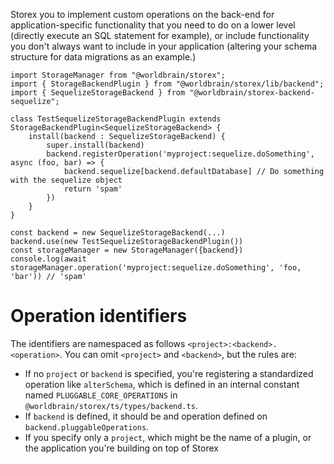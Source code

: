 Storex you to implement custom operations on the back-end for application-specific functionality that you need to do on a lower level (directly execute an SQL statement for example), or include functionality you don't always want to include in your application (altering your schema structure for data migrations as an example.)

```
import StorageManager from "@worldbrain/storex";
import { StorageBackendPlugin } from "@worldbrain/storex/lib/backend";
import { SequelizeStorageBackend } from "@worldbrain/storex-backend-sequelize";

class TestSequelizeStorageBackendPlugin extends StorageBackendPlugin<SequelizeStorageBackend> {
    install(backend : SequelizeStorageBackend) {
        super.install(backend)
        backend.registerOperation('myproject:sequelize.doSomething', async (foo, bar) => {
            backend.sequelize[backend.defaultDatabase] // Do something with the sequelize object
            return 'spam'
        })
    }
}

const backend = new SequelizeStorageBackend(...)
backend.use(new TestSequelizeStorageBackendPlugin())
const storageManager = new StorageManager({backend})
console.log(await storageManager.operation('myproject:sequelize.doSomething', 'foo, 'bar')) // 'spam'
```

Operation identifiers
=====================

The identifiers are namespaced as follows `<project>:<backend>.<operation>`. You can omit `<project>` and `<backend>`, but the rules are:
* If no `project` or `backend` is specified, you're registering a standardized operation like `alterSchema`, which is defined in an internal constant named `PLUGGABLE_CORE_OPERATIONS` in `@worldbrain/storex/ts/types/backend.ts`.
* If `backend` is defined, it should be and operation defined on `backend.pluggableOperations`.
* If you specify only a `project`, which might be the name of a plugin, or the application you're building on top of Storex
